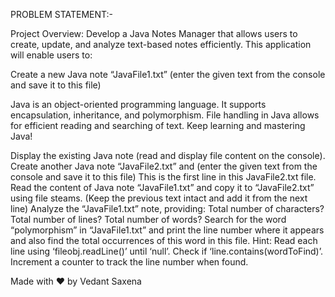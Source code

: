 PROBLEM STATEMENT:-

  Project Overview:
Develop a Java Notes Manager that allows users to create, update, and analyze text-based notes efficiently. This application will enable users to:

Create a new Java note “JavaFile1.txt” (enter the given text from the console and save it to this file)

Java is an object-oriented programming language.
It supports encapsulation, inheritance, and polymorphism.
File handling in Java allows for efficient reading and searching of text.
Keep learning and mastering Java!

Display the existing Java note (read and display file content on the console).
Create another Java note “JavaFile2.txt” and (enter the given text from the console and save it to this file)
This is the first line in this JavaFile2.txt file.
Read the content of Java note “JavaFile1.txt” and copy it to “JavaFile2.txt” using file steams. (Keep the previous text intact and add it from the next line)
Analyze the “JavaFile1.txt” note, providing:
Total number of characters?
Total number of lines?
Total number of words?
Search for the word “polymorphism” in “JavaFile1.txt” and print the line number where it appears and also find the total occurrences of this word in this file.
Hint:
Read each line using ‘fileobj.readLine()’ until ‘null’.
Check if ‘line.contains(wordToFind)’.
Increment a counter to track the line number when found.

Made with ♥️ by Vedant Saxena
